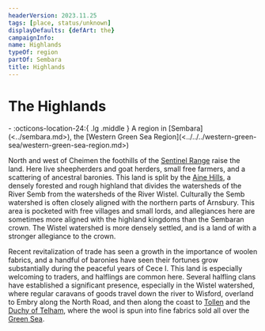 ```yaml
---
headerVersion: 2023.11.25
tags: [place, status/unknown]
displayDefaults: {defArt: the}
campaignInfo:
name: Highlands
typeOf: region
partOf: Sembara
title: Highlands
---
```

# The Highlands
<div class="grid cards ext-narrow-margin ext-one-column" markdown>
-    :octicons-location-24:{ .lg .middle } A region in [Sembara](<../sembara.md>), the [Western Green Sea Region](<../../../western-green-sea/western-green-sea-region.md>)  
</div>


North and west of Cheimen the foothills of the [Sentinel Range](<../../../sentinel-range/sentinel-range.md>) raise the land. Here live sheepherders and goat herders, small free farmers, and a scattering of ancestral baronies. This land is split by the [Aine Hills](<../aine-hills.md>), a densely forested and rough highland that divides the watersheds of the River Semb from the watersheds of the River Wistel. Culturally the Semb watershed is often closely aligned with the northern parts of Arnsbury. This area is pocketed with free villages and small lords, and allegiances here are sometimes more aligned with the highland kingdoms than the Sembaran crown. The Wistel watershed is more densely settled, and is a land of with a stronger allegiance to the crown.  

Recent revitalization of trade has seen a growth in the importance of woolen fabrics, and a handful of baronies have seen their fortunes grow substantially during the peaceful years of Cece I. This land is especially welcoming to traders, and halflings are common here. Several halfling clans have established a significant presence, especially in the Wistel watershed, where regular caravans of goods travel down the river to Wisford, overland to Embry along the North Road, and then along the coast to [Tollen](<../../../western-green-sea/tollen/tollen.md>) and the [Duchy of Telham](<../northlands/duchy-of-telham.md>), where the wool is spun into fine fabrics sold all over the [Green Sea](<../../../green-sea.md>).
